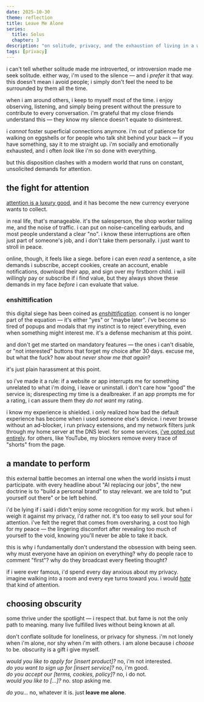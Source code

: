 ```yaml
---
date: 2025-10-30
theme: reflection
title: Leave Me Alone
series:
  title: Solus
  chapter: 3
description: "on solitude, privacy, and the exhaustion of living in a world that refuses to let us be alone."
tags: [privacy]
---
```


i can't tell whether solitude made me introverted, or introversion made me seek solitude. either way, i'm used to the silence — and i *prefer* it that way. this doesn't mean i avoid people; i simply don't feel the need to be surrounded by them all the time.

when i am around others, i keep to myself most of the time. i enjoy observing, listening, and simply being present without the pressure to contribute to every conversation. i'm grateful that my close friends understand this — they know my silence doesn't equate to disinterest.

i *cannot* foster superficial connections anymore. i'm out of patience for walking on eggshells or for people who talk shit behind your back — if you have something, say it to me straight up. i'm socially and emotionally exhausted, and i often *look* like i'm so done with everything.

but this disposition clashes with a modern world that runs on constant, unsolicited demands for attention.

## the fight for attention

[attention is a luxury good](https://seths.blog/2025/10/attention-is-a-luxury-good/), and it has become the new currency everyone wants to collect.

in real life, that's manageable. it's the salesperson, the shop worker tailing me, and the noise of traffic. i can put on noise-cancelling earbuds, and most people understand a clear "no". i know these interruptions are often just part of someone's job, and i don't take them personally. i just want to stroll in peace.

online, though, it feels like a siege. before i can even *read* a sentence, a site demands i subscribe, accept cookies, create an account, enable notifications, download their app, and sign over my firstborn child. i will willingly pay or subscribe if i find value, but they always shove these demands in my face *before* i can evaluate that value.

### enshittification

this digital siege has been coined as *[enshittification](https://en.wikipedia.org/wiki/Enshittification)*. consent is no longer part of the equation — it's either "yes" or "maybe later". i've become so tired of popups and modals that my instinct is to reject everything, even when something might interest me. it's a defense mechanism at this point.

and don't get me started on mandatory features — the ones i can't disable, or "not interested" buttons that forget my choice after 30 days. excuse me, but what the fuck? how about *never show me that again*?

it's just plain harassment at this point.

so i've made it a rule: if a website or app interrupts me for something unrelated to what i'm doing, i leave or uninstall. i don't care how "good" the service is; disrespecting my time is a dealbreaker. if an app prompts me for a rating, i can assure them they *do not want* my rating.

i know my experience is shielded. i only realized how bad the default experience has become when i used someone else's device. i never browse without an ad-blocker, i run privacy extensions, and my network filters junk through my home server at the DNS level. for some services, [i've opted out entirely](/posts/opting-out). for others, like YouTube, my blockers remove every trace of "shorts" from the page.

## a mandate to perform

this external battle becomes an internal one when the world insists **i** must participate. with every headline about "AI replacing our jobs", the new doctrine is to "build a personal brand" to stay relevant. we are told to "put yourself out there" or be left behind.

i'd be lying if i said i didn't enjoy some recognition for my work. but when i weigh it against my privacy, i'd rather not. it's too easy to sell your soul for attention. i've felt the regret that comes from oversharing, a cost too high for my peace — the lingering discomfort after revealing too much of yourself to the void, knowing you'll never be able to take it back.

this is why i fundamentally don't understand the obsession with being seen. why must everyone have an opinion on everything? why do people race to comment "first"? why do they broadcast every fleeting thought?

if i were ever famous, i'd spend every day anxious about my privacy. imagine walking into a room and every eye turns toward you. i would *[hate](/posts/hate)* that kind of attention.

## choosing obscurity

some thrive under the spotlight — i respect that. but fame is not the only path to meaning. many live fulfilled lives without being known at all.

don't conflate solitude for loneliness, or privacy for shyness. i'm not lonely when i'm alone, nor shy when i'm with others. i am alone because i *choose* to be. obscurity is a gift i give myself.

*would you like to apply for [insert product]?* no, i'm not interested. \
*do you want to sign up for [insert service]?* no, i'm good. \
*do you accept our [terms, cookies, policy]?* no, i do not. \
*would you like to [...]?* no. stop asking me.

*do you...* no, whatever it is. just **leave me alone**.
